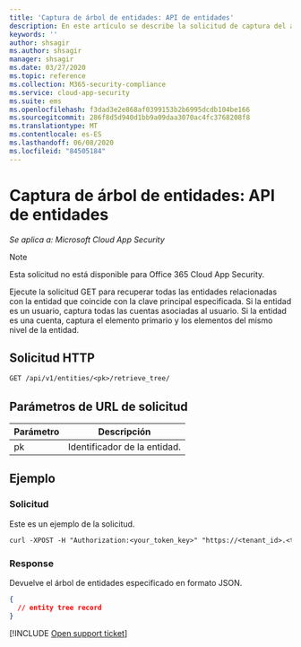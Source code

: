 ```yaml
---
title: 'Captura de árbol de entidades: API de entidades'
description: En este artículo se describe la solicitud de captura del árbol de entidades en la API de entidades de Cloud App Security.
keywords: ''
author: shsagir
ms.author: shsagir
manager: shsagir
ms.date: 03/27/2020
ms.topic: reference
ms.collection: M365-security-compliance
ms.service: cloud-app-security
ms.suite: ems
ms.openlocfilehash: f3dad3e2e868af0399153b2b6995dcdb104be166
ms.sourcegitcommit: 286f8d5d940d1bb9a09daa3070ac4fc3768208f8
ms.translationtype: MT
ms.contentlocale: es-ES
ms.lasthandoff: 06/08/2020
ms.locfileid: "84505184"
---
```

# <a name="fetch-entity-tree---entities-api"></a>Captura de árbol de entidades: API de entidades

*Se aplica a: Microsoft Cloud App Security*

> [!NOTE]
> Esta solicitud no está disponible para Office 365 Cloud App Security.

Ejecute la solicitud GET para recuperar todas las entidades relacionadas con la entidad que coincide con la clave principal especificada. Si la entidad es un usuario, captura todas las cuentas asociadas al usuario. Si la entidad es una cuenta, captura el elemento primario y los elementos del mismo nivel de la entidad.

## <a name="http-request"></a>Solicitud HTTP

```rest
GET /api/v1/entities/<pk>/retrieve_tree/
```

## <a name="request-url-parameters"></a>Parámetros de URL de solicitud

| Parámetro | Descripción |
| --- | --- |
| pk | Identificador de la entidad. |

## <a name="example"></a>Ejemplo

### <a name="request"></a>Solicitud

Este es un ejemplo de la solicitud.

```rest
curl -XPOST -H "Authorization:<your_token_key>" "https://<tenant_id>.<tenant_region>.contoso.com/api/v1/entities/<pk>/retrieve_tree/"
```

### <a name="response"></a>Response

Devuelve el árbol de entidades especificado en formato JSON.

```json
{
  // entity tree record
}
```

[!INCLUDE [Open support ticket](includes/support.md)]
